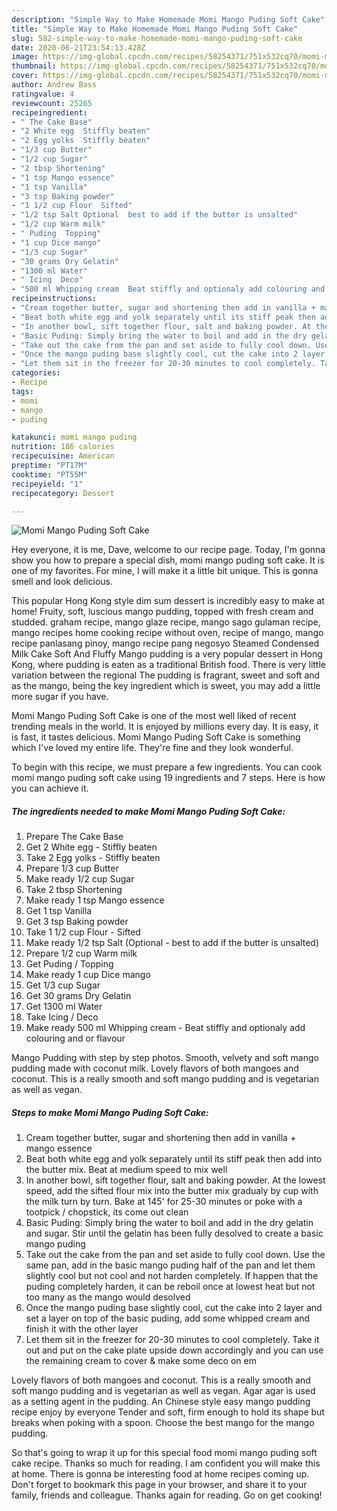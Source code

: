 ```yaml
---
description: "Simple Way to Make Homemade Momi Mango Puding Soft Cake"
title: "Simple Way to Make Homemade Momi Mango Puding Soft Cake"
slug: 582-simple-way-to-make-homemade-momi-mango-puding-soft-cake
date: 2020-06-21T23:54:13.428Z
image: https://img-global.cpcdn.com/recipes/58254371/751x532cq70/momi-mango-puding-soft-cake-recipe-main-photo.jpg
thumbnail: https://img-global.cpcdn.com/recipes/58254371/751x532cq70/momi-mango-puding-soft-cake-recipe-main-photo.jpg
cover: https://img-global.cpcdn.com/recipes/58254371/751x532cq70/momi-mango-puding-soft-cake-recipe-main-photo.jpg
author: Andrew Bass
ratingvalue: 4
reviewcount: 25265
recipeingredient:
- " The Cake Base"
- "2 White egg  Stiffly beaten"
- "2 Egg yolks  Stiffly beaten"
- "1/3 cup Butter"
- "1/2 cup Sugar"
- "2 tbsp Shortening"
- "1 tsp Mango essence"
- "1 tsp Vanilla"
- "3 tsp Baking powder"
- "1 1/2 cup Flour  Sifted"
- "1/2 tsp Salt Optional  best to add if the butter is unsalted"
- "1/2 cup Warm milk"
- " Puding  Topping"
- "1 cup Dice mango"
- "1/3 cup Sugar"
- "30 grams Dry Gelatin"
- "1300 ml Water"
- " Icing  Deco"
- "500 ml Whipping cream  Beat stiffly and optionaly add colouring and or flavour"
recipeinstructions:
- "Cream together butter, sugar and shortening then add in vanilla + mango essence"
- "Beat both white egg and yolk separately until its stiff peak then add into the butter mix. Beat at medium speed to mix well"
- "In another bowl, sift together flour, salt and baking powder. At the lowest speed, add the sifted flour mix into the butter mix gradualy by cup with the milk turn by turn. Bake at 145&#39; for 25-30 minutes or poke with a tootpick / chopstick, its come out clean"
- "Basic Puding: Simply bring the water to boil and add in the dry gelatin and sugar. Stir until the gelatin has been fully desolved to create a basic mango puding"
- "Take out the cake from the pan and set aside to fully cool down. Use the same pan, add in the basic mango puding half of the pan and let them slightly cool but not cool and not harden completely. If happen that the puding completely harden, it can be reboil once at lowest heat but not too many as the mango would desolved"
- "Once the mango puding base slightly cool, cut the cake into 2 layer and set a layer on top of the basic puding, add some whipped cream and finish it with the other layer"
- "Let them sit in the freezer for 20-30 minutes to cool completely. Take it out and put on the cake plate upside down accordingly and you can use the remaining cream to cover &amp; make some deco on em"
categories:
- Recipe
tags:
- momi
- mango
- puding

katakunci: momi mango puding 
nutrition: 186 calories
recipecuisine: American
preptime: "PT17M"
cooktime: "PT55M"
recipeyield: "1"
recipecategory: Dessert

---
```



![Momi Mango Puding Soft Cake](https://img-global.cpcdn.com/recipes/58254371/751x532cq70/momi-mango-puding-soft-cake-recipe-main-photo.jpg)

Hey everyone, it is me, Dave, welcome to our recipe page. Today, I'm gonna show you how to prepare a special dish, momi mango puding soft cake. It is one of my favorites. For mine, I will make it a little bit unique. This is gonna smell and look delicious.

This popular Hong Kong style dim sum dessert is incredibly easy to make at home! Fruity, soft, luscious mango pudding, topped with fresh cream and studded. graham recipe, mango glaze recipe, mango sago gulaman recipe, mango recipes home cooking recipe without oven, recipe of mango, mango recipe panlasang pinoy, mango recipe pang negosyo Steamed Condensed Milk Cake Soft And Fluffy Mango pudding is a very popular dessert in Hong Kong, where pudding is eaten as a traditional British food. There is very little variation between the regional The pudding is fragrant, sweet and soft and as the mango, being the key ingredient which is sweet, you may add a little more sugar if you have.

Momi Mango Puding Soft Cake is one of the most well liked of recent trending meals in the world. It is enjoyed by millions every day. It is easy, it is fast, it tastes delicious. Momi Mango Puding Soft Cake is something which I've loved my entire life. They're fine and they look wonderful.


To begin with this recipe, we must prepare a few ingredients. You can cook momi mango puding soft cake using 19 ingredients and 7 steps. Here is how you can achieve it.

<!--inarticleads1-->

##### The ingredients needed to make Momi Mango Puding Soft Cake:

1. Prepare  The Cake Base
1. Get 2 White egg - Stiffly beaten
1. Take 2 Egg yolks - Stiffly beaten
1. Prepare 1/3 cup Butter
1. Make ready 1/2 cup Sugar
1. Take 2 tbsp Shortening
1. Make ready 1 tsp Mango essence
1. Get 1 tsp Vanilla
1. Get 3 tsp Baking powder
1. Take 1 1/2 cup Flour - Sifted
1. Make ready 1/2 tsp Salt (Optional - best to add if the butter is unsalted)
1. Prepare 1/2 cup Warm milk
1. Get  Puding / Topping
1. Make ready 1 cup Dice mango
1. Get 1/3 cup Sugar
1. Get 30 grams Dry Gelatin
1. Get 1300 ml Water
1. Take  Icing / Deco
1. Make ready 500 ml Whipping cream - Beat stiffly and optionaly add colouring and or flavour


Mango Pudding with step by step photos. Smooth, velvety and soft mango pudding made with coconut milk. Lovely flavors of both mangoes and coconut. This is a really smooth and soft mango pudding and is vegetarian as well as vegan. 

<!--inarticleads2-->

##### Steps to make Momi Mango Puding Soft Cake:

1. Cream together butter, sugar and shortening then add in vanilla + mango essence
1. Beat both white egg and yolk separately until its stiff peak then add into the butter mix. Beat at medium speed to mix well
1. In another bowl, sift together flour, salt and baking powder. At the lowest speed, add the sifted flour mix into the butter mix gradualy by cup with the milk turn by turn. Bake at 145&#39; for 25-30 minutes or poke with a tootpick / chopstick, its come out clean
1. Basic Puding: Simply bring the water to boil and add in the dry gelatin and sugar. Stir until the gelatin has been fully desolved to create a basic mango puding
1. Take out the cake from the pan and set aside to fully cool down. Use the same pan, add in the basic mango puding half of the pan and let them slightly cool but not cool and not harden completely. If happen that the puding completely harden, it can be reboil once at lowest heat but not too many as the mango would desolved
1. Once the mango puding base slightly cool, cut the cake into 2 layer and set a layer on top of the basic puding, add some whipped cream and finish it with the other layer
1. Let them sit in the freezer for 20-30 minutes to cool completely. Take it out and put on the cake plate upside down accordingly and you can use the remaining cream to cover &amp; make some deco on em


Lovely flavors of both mangoes and coconut. This is a really smooth and soft mango pudding and is vegetarian as well as vegan. Agar agar is used as a setting agent in the pudding. An Chinese style easy mango pudding recipe enjoy by everyone Tender and soft, firm enough to hold its shape but breaks when poking with a spoon. Choose the best mango for the mango pudding. 

So that's going to wrap it up for this special food momi mango puding soft cake recipe. Thanks so much for reading. I am confident you will make this at home. There is gonna be interesting food at home recipes coming up. Don't forget to bookmark this page in your browser, and share it to your family, friends and colleague. Thanks again for reading. Go on get cooking!
